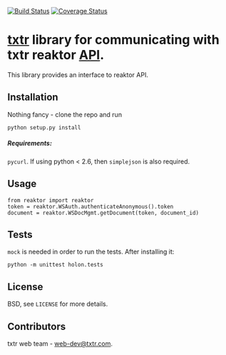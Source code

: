 [![Build Status](https://travis-ci.org/txtr/holon.svg?branch=master)](https://travis-ci.org/txtr/holon)
[![Coverage Status](https://coveralls.io/repos/txtr/holon/badge.png?branch=master)](https://coveralls.io/r/txtr/holon?branch=master)

# [txtr](http://txtr.com/) library for communicating with txtr reaktor [API](http://txtr.com/reaktor/api/).

This library provides an interface to reaktor API.

## Installation

Nothing fancy - clone the repo and run
```
python setup.py install
```

##### Requirements:
`pycurl`. If using python < 2.6, then `simplejson` is also required.

## Usage

```
from reaktor import reaktor
token = reaktor.WSAuth.authenticateAnonymous().token
document = reaktor.WSDocMgmt.getDocument(token, document_id)
```

## Tests
`mock` is needed in order to run the tests. After installing it:
```
python -m unittest holon.tests
```

## License

BSD, see `LICENSE` for more details.

## Contributors

txtr web team - [web-dev@txtr.com](mailto:web-dev@txtr.com).
